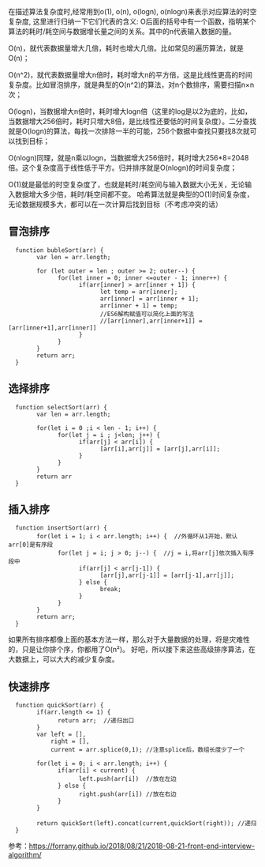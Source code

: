 在描述算法复杂度时,经常用到o(1), o(n), o(logn), o(nlogn)来表示对应算法的时空复杂度, 这里进行归纳一下它们代表的含义: O后面的括号中有一个函数，指明某个算法的耗时/耗空间与数据增长量之间的关系。其中的n代表输入数据的量。

O(n)，就代表数据量增大几倍，耗时也增大几倍。比如常见的遍历算法，就是O(n)；

O(n^2)，就代表数据量增大n倍时，耗时增大n的平方倍，这是比线性更高的时间复杂度。比如冒泡排序，就是典型的O(n^2)的算法，对n个数排序，需要扫描n×n次；

O(logn)，当数据增大n倍时，耗时增大logn倍（这里的log是以2为底的，比如，当数据增大256倍时，耗时只增大8倍，是比线性还要低的时间复杂度）。二分查找就是O(logn)的算法，每找一次排除一半的可能，256个数据中查找只要找8次就可以找到目标；

O(nlogn)同理，就是n乘以logn，当数据增大256倍时，耗时增大256*8=2048倍。这个复杂度高于线性低于平方。归并排序就是O(nlogn)的时间复杂度；

O(1)就是最低的时空复杂度了，也就是耗时/耗空间与输入数据大小无关，无论输入数据增大多少倍，耗时/耗空间都不变。 哈希算法就是典型的O(1)时间复杂度，无论数据规模多大，都可以在一次计算后找到目标（不考虑冲突的话）

## 冒泡排序
      function bubleSort(arr) {
            var len = arr.length;
            
            for (let outer = len ; outer >= 2; outer--) {
                  for(let inner = 0; inner <=outer - 1; inner++) {
                        if(arr[inner] > arr[inner + 1]) {
                              let temp = arr[inner];
                              arr[inner] = arr[inner + 1];
                              arr[inner + 1] = temp;
                              //ES6解构赋值可以简化上面的写法
                              //[arr[inner],arr[inner+1]] = [arr[inner+1],arr[inner]]
                        }
                  }
            }
            return arr;
      }
      
## 选择排序
      function selectSort(arr) {
            var len = arr.length;
            
            for(let i = 0 ;i < len - 1; i++) {
                  for(let j = i ; j<len; j++) {
                        if(arr[j] < arr[i]) {
                              [arr[i],arr[j]] = [arr[j],arr[i]];
                        }
                  }
            }
            return arr
      }
      
## 插入排序
      function insertSort(arr) {
            for(let i = 1; i < arr.length; i++) {  //外循环从1开始，默认arr[0]是有序段
                  for(let j = i; j > 0; j--) {  //j = i,将arr[j]依次插入有序段中
                        if(arr[j] < arr[j-1]) {
                              [arr[j],arr[j-1]] = [arr[j-1],arr[j]];
                        } else {
                              break;
                        }
                  }
            }
            return arr;
      }
      
如果所有排序都像上面的基本方法一样，那么对于大量数据的处理，将是灾难性的，只是让你排个序，你都用了O(n²)。 好吧，所以接下来这些高级排序算法，在大数据上，可以大大的减少复杂度。

## 快速排序
      function quickSort(arr) {
            if(arr.length <= 1) {
                  return arr;  //递归出口
            }
            var left = [],
                right = [],
                current = arr.splice(0,1); //注意splice后，数组长度少了一个
                
            for(let i = 0; i < arr.length; i++) {
                  if(arr[i] < current) {
                        left.push(arr[i])  //放在左边
                  } else {
                        right.push(arr[i]) //放在右边
                  }
            }
            
            return quickSort(left).concat(current,quickSort(right)); //递归
      }
      
      
      
参考：https://forrany.github.io/2018/08/21/2018-08-21-front-end-interview-algorithm/
